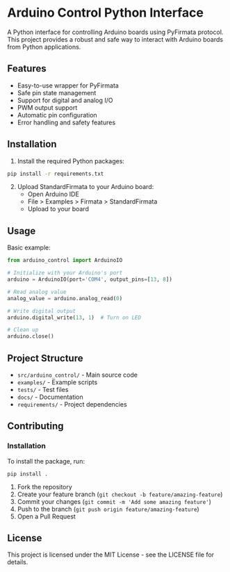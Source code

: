# Arduino Control Python Interface

A Python interface for controlling Arduino boards using PyFirmata protocol. This project provides a robust and safe way to interact with Arduino boards from Python applications.

## Features

- Easy-to-use wrapper for PyFirmata
- Safe pin state management
- Support for digital and analog I/O
- PWM output support
- Automatic pin configuration
- Error handling and safety features

## Installation

1. Install the required Python packages:
```bash
pip install -r requirements.txt
```

2. Upload StandardFirmata to your Arduino board:
   - Open Arduino IDE
   - File > Examples > Firmata > StandardFirmata
   - Upload to your board

## Usage

Basic example:
```python
from arduino_control import ArduinoIO

# Initialize with your Arduino's port
arduino = ArduinoIO(port='COM4', output_pins=[13, 8])

# Read analog value
analog_value = arduino.analog_read(0)

# Write digital output
arduino.digital_write(13, 1)  # Turn on LED

# Clean up
arduino.close()
```

## Project Structure

- `src/arduino_control/` - Main source code
- `examples/` - Example scripts
- `tests/` - Test files
- `docs/` - Documentation
- `requirements/` - Project dependencies

## Contributing

### Installation

To install the package, run:

```
pip install .
```

1. Fork the repository
2. Create your feature branch (`git checkout -b feature/amazing-feature`)
3. Commit your changes (`git commit -m 'Add some amazing feature'`)
4. Push to the branch (`git push origin feature/amazing-feature`)
5. Open a Pull Request

## License

This project is licensed under the MIT License - see the LICENSE file for details.

